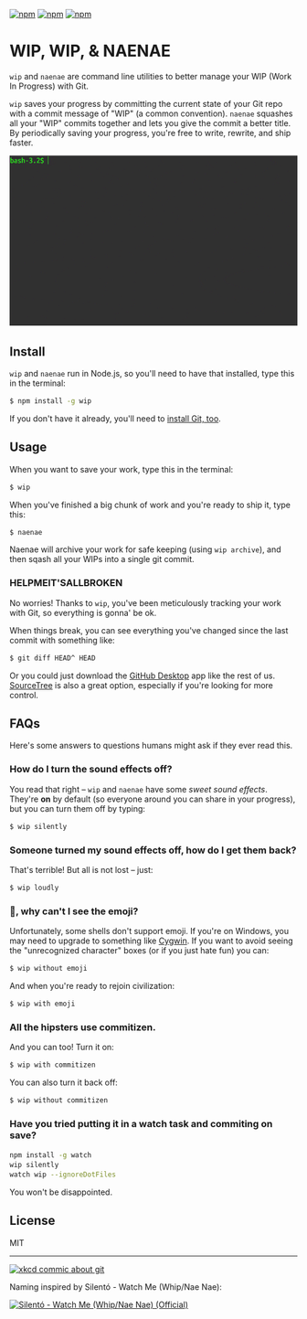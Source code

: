 [![npm](https://img.shields.io/npm/v/wip.svg)](https://www.npmjs.com/package/wip) [![npm](https://img.shields.io/npm/dt/wip.svg)](https://www.npmjs.com/package/wip)
[![npm](https://img.shields.io/npm/l/wip.svg)](https://www.npmjs.com/package/wip)

# WIP, WIP, &amp; NAENAE

`wip` and `naenae` are command line utilities to better manage your WIP (Work In Progress) with Git.

`wip` saves your progress by committing the current state of your Git repo with a commit message of "WIP" (a common convention). `naenae` squashes all your "WIP" commits together and lets you give the commit a better title. By periodically saving your progress, you're free to write, rewrite, and ship faster.

![Demo of the wip and naenae command line utilities](/assets/wip-naenae-demo.gif)

## Install

`wip` and `naenae` run in Node.js, so you'll need to have that installed, type this in the terminal:

```bash
$ npm install -g wip
```

If you don't have it already, you'll need to [install Git, too](https://desktop.github.com/).

## Usage

When you want to save your work, type this in the terminal:

```bash
$ wip
```

When you've finished a big chunk of work and you're ready to ship it, type this:

```bash
$ naenae
```

Naenae will archive your work for safe keeping (using `wip archive`), and then sqash all your WIPs into a single git commit.

### HELPMEIT'SALLBROKEN

No worries! Thanks to `wip`, you've been meticulously tracking your work with Git, so everything is gonna' be ok.

When things break, you can see everything you've changed since the last commit with something like:
```bash
$ git diff HEAD^ HEAD
```

Or you could just download the [GitHub Desktop](https://desktop.github.com/) app like the rest of us. [SourceTree](https://www.sourcetreeapp.com/) is also a great option, especially if you're looking for more control.

## FAQs

Here's some answers to questions humans might ask if they ever read this.

### How do I turn the sound effects off?

You read that right – `wip` and `naenae` have some _sweet sound effects_. They're **on** by default (so everyone around you can share in your progress), but you can turn them off by typing:

```bash
$ wip silently
```

### Someone turned my sound effects off, how do I get them back?

That's terrible! But all is not lost – just:
```bash
$ wip loudly
```

### 💩, why can't I see the emoji?
Unfortunately, some shells don't support emoji. If you're on Windows, you may need to upgrade to something like [Cygwin](https://www.cygwin.com/). If you want to avoid seeing the "unrecognized character" boxes (or if you just hate fun) you can:
```bash
$ wip without emoji
```

And when you're ready to rejoin civilization:
```bash
$ wip with emoji
```

### All the hipsters use commitizen.
And you can too! Turn it on:
```bash
$ wip with commitizen
```

You can also turn it back off:
```bash
$ wip without commitizen
```
### Have you tried putting it in a watch task and commiting on save?
```bash
npm install -g watch
wip silently
watch wip --ignoreDotFiles
```
You won't be disappointed.

## License

MIT

---

[![xkcd commic about git](https://imgs.xkcd.com/comics/git.png)](https://xkcd.com/1597/)


Naming inspired by Silentó - Watch Me (Whip/Nae Nae):

[![Silentó - Watch Me (Whip/Nae Nae) (Official)](http://img.youtube.com/vi/vjW8wmF5VWc/0.jpg)](http://www.youtube.com/watch?v=vjW8wmF5VWc)
